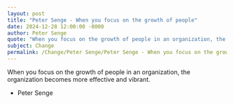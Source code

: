 ```yaml
---
layout: post
title: "Peter Senge - When you focus on the growth of people"
date: 2024-12-28 12:00:00 -0000
author: Peter Senge
quote: "When you focus on the growth of people in an organization, the organization becomes more effective and vibrant."
subject: Change
permalink: /Change/Peter Senge/Peter Senge - When you focus on the growth of people
---
```


When you focus on the growth of people in an organization, the organization becomes more effective and vibrant.

- Peter Senge
